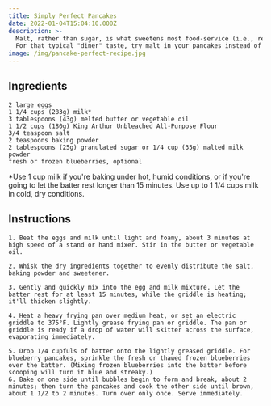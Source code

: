 ```yaml
---
title: Simply Perfect Pancakes
date: 2022-01-04T15:04:10.000Z
description: >-
  Malt, rather than sugar, is what sweetens most food-service (i.e., restaurant/hotel) pancake mixes. 
  For that typical "diner" taste, try malt in your pancakes instead of sugar.
image: /img/pancake-perfect-recipe.jpg
---
```


## Ingredients

    2 large eggs
    1 1/4 cups (283g) milk*
    3 tablespoons (43g) melted butter or vegetable oil
    1 1/2 cups (180g) King Arthur Unbleached All-Purpose Flour
    3/4 teaspoon salt
    2 teaspoons baking powder
    2 tablespoons (25g) granulated sugar or 1/4 cup (35g) malted milk powder
    fresh or frozen blueberries, optional

*Use 1 cup milk if you're baking under hot, humid conditions, or if you're going to let the batter rest longer than 15 minutes. Use up to 1 1/4 cups milk in cold, dry conditions.

## Instructions

    1. Beat the eggs and milk until light and foamy, about 3 minutes at high speed of a stand or hand mixer. Stir in the butter or vegetable oil.

    2. Whisk the dry ingredients together to evenly distribute the salt, baking powder and sweetener.

    3. Gently and quickly mix into the egg and milk mixture. Let the batter rest for at least 15 minutes, while the griddle is heating; it'll thicken slightly.

    4. Heat a heavy frying pan over medium heat, or set an electric griddle to 375°F. Lightly grease frying pan or griddle. The pan or griddle is ready if a drop of water will skitter across the surface, evaporating immediately.
    
    5. Drop 1/4 cupfuls of batter onto the lightly greased griddle. For blueberry pancakes, sprinkle the fresh or thawed frozen blueberries over the batter. (Mixing frozen blueberries into the batter before scooping will turn it blue and streaky.)
    6. Bake on one side until bubbles begin to form and break, about 2 minutes; then turn the pancakes and cook the other side until brown, about 1 1/2 to 2 minutes. Turn over only once. Serve immediately.

